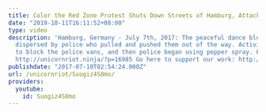 ```yaml
---
title: Color the Red Zone Protest Shuts Down Streets of Hamburg, Attacked by Police
date: "2019-10-11T16:11:52+08:00"
type: video
description: 'Hamburg, Germany - July 7th, 2017: The peaceful dance blockade was eventually
  dispersed by police who pulled and pushed them out of the way. Activists returned
  to block the police vans, and then police began using pepper spray. For more info:
  http://unicornriot.ninja/?p=16985 Go here to support our work: http://unicornriot.ninja/?page_id=211'
publishdate: "2017-07-10T02:54:24.000Z"
url: /unicornriot/Suogiz4S8mo/
providers:
  youtube:
    id: Suogiz4S8mo
---
```

